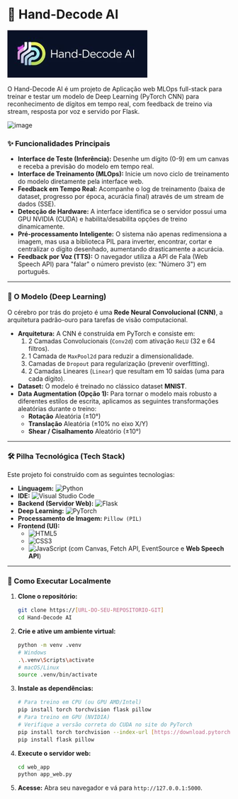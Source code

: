 # 🎨 Hand-Decode AI

![Logo do Projeto](web_app/static/images/logo.jpg)

O Hand-Decode AI é um projeto de Aplicação web MLOps full-stack para treinar e testar um modelo de Deep Learning (PyTorch CNN) para reconhecimento de dígitos em tempo real, com feedback de treino via stream, resposta por voz e servido por Flask.


<img width="1219" height="601" alt="image" src="https://github.com/user-attachments/assets/17d900fd-df35-4812-aaf8-8c877d11e07d" />

### ✨ Funcionalidades Principais

* **Interface de Teste (Inferência):** Desenhe um dígito (0-9) em um canvas e receba a previsão do modelo em tempo real.
* **Interface de Treinamento (MLOps):** Inicie um novo ciclo de treinamento do modelo diretamente pela interface web.
* **Feedback em Tempo Real:** Acompanhe o log de treinamento (baixa de dataset, progresso por época, acurácia final) através de um stream de dados (SSE).
* **Detecção de Hardware:** A interface identifica se o servidor possui uma GPU NVIDIA (CUDA) e habilita/desabilita opções de treino dinamicamente.
* **Pré-processamento Inteligente:** O sistema não apenas redimensiona a imagem, mas usa a biblioteca PIL para inverter, encontrar, cortar e centralizar o dígito desenhado, aumentando drasticamente a acurácia.
* **Feedback por Voz (TTS):** O navegador utiliza a API de Fala (Web Speech API) para "falar" o número previsto (ex: "Número 3") em português.

---

### 🧠 O Modelo (Deep Learning)

O cérebro por trás do projeto é uma **Rede Neural Convolucional (CNN)**, a arquitetura padrão-ouro para tarefas de visão computacional.

* **Arquitetura:** A CNN é construída em PyTorch e consiste em:
    1.  2 Camadas Convolucionais (`Conv2d`) com ativação `ReLU` (32 e 64 filtros).
    2.  1 Camada de `MaxPool2d` para reduzir a dimensionalidade.
    3.  Camadas de `Dropout` para regularização (prevenir overfitting).
    4.  2 Camadas Lineares (`Linear`) que resultam em 10 saídas (uma para cada dígito).
* **Dataset:** O modelo é treinado no clássico dataset **MNIST**.
* **Data Augmentation (Opção 1):** Para tornar o modelo mais robusto a diferentes estilos de escrita, aplicamos as seguintes transformações aleatórias durante o treino:
    * **Rotação** Aleatória (±10°)
    * **Translação** Aleatória (±10% no eixo X/Y)
    * **Shear / Cisalhamento** Aleatório (±10°)

---

### 🛠️ Pilha Tecnológica (Tech Stack)

Este projeto foi construído com as seguintes tecnologias:

* **Linguagem:** ![Python](https://img.shields.io/badge/Python-3776AB?style=for-the-badge&logo=python&logoColor=white)
* **IDE:** ![Visual Studio Code](https://img.shields.io/badge/VS_Code-007ACC?style=for-the-badge&logo=visualstudiocode&logoColor=white)
* **Backend (Servidor Web):** ![Flask](https://img.shields.io/badge/Flask-000000?style=for-the-badge&logo=flask&logoColor=white)
* **Deep Learning:** ![PyTorch](https://img.shields.io/badge/PyTorch-EE4C2C?style=for-the-badge&logo=pytorch&logoColor=white)
* **Processamento de Imagem:** `Pillow (PIL)`
* **Frontend (UI):**
    * ![HTML5](https://img.shields.io/badge/HTML5-E34F26?style=for-the-badge&logo=html5&logoColor=white)
    * ![CSS3](https://img.shields.io/badge/CSS3-1572B6?style=for-the-badge&logo=css3&logoColor=white)
    * ![JavaScript](https://img.shields.io/badge/JavaScript-F7DF1E?style=for-the-badge&logo=javascript&logoColor=black) (com Canvas, Fetch API, EventSource e **Web Speech API**)

---

### 🚀 Como Executar Localmente

1.  **Clone o repositório:**
    ```bash
    git clone https://[URL-DO-SEU-REPOSITORIO-GIT]
    cd Hand-Decode AI
    ```
2.  **Crie e ative um ambiente virtual:**
    ```bash
    python -m venv .venv
    # Windows
    .\.venv\Scripts\activate
    # macOS/Linux
    source .venv/bin/activate
    ```
3.  **Instale as dependências:**
    ```bash
    # Para treino em CPU (ou GPU AMD/Intel)
    pip install torch torchvision flask pillow
    # Para treino em GPU (NVIDIA)
    # Verifique a versão correta do CUDA no site do PyTorch
    pip install torch torchvision --index-url [https://download.pytorch.org/whl/cu121](https://download.pytorch.org/whl/cu121)
    pip install flask pillow
    ```
4.  **Execute o servidor web:**
    ```bash
    cd web_app
    python app_web.py
    ```

5.  **Acesse:** Abra seu navegador e vá para `http://127.0.0.1:5000`.




